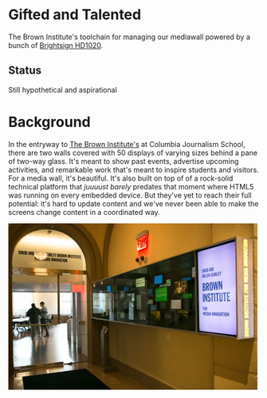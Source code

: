 # Gifted and Talented
The Brown Institute's toolchain for managing our mediawall powered by a bunch of [Brightsign HD1020]().

## Status
Still hypothetical and aspirational

# Background
In the entryway to [The Brown Institute's](http://brown.columbia.edu) at Columbia Journalism School, there are two walls covered with 50 displays of varying sizes behind a pane of two-way glass. It's meant to show past events, advertise upcoming activities, and remarkable work that's meant to inspire students and visitors. For a media wall, it's beautiful. It's also built on top of of a rock-solid technical platform that _juuuust barely_ predates that moment where HTML5 was running on every embedded device. But they've yet to reach their full potential: it's hard to update content and we've never been able to make the screens change content in a coordinated way.

![Photo of media wall - I had to rescue this from the Internet Archive; thanks new J-School Web Design](_media/images/outside-wall.jpg)
